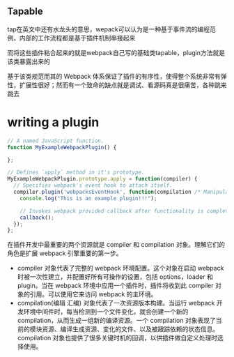 ## Tapable

tap在英文中还有水龙头的意思，wepack可以认为是一种基于事件流的编程范例，内部的工作流程都是基于插件机制串接起来

而将这些插件粘合起来的就是webpack自己写的基础类tapable，plugin方法就是该类暴露出来的

基于该类规范而其的 Webpack 体系保证了插件的有序性，使得整个系统非常有弹性，扩展性很好；然而有一个致命的缺点就是调试、看源码真是很痛苦，各种跳来跳去

# writing a plugin

```javascript
// A named JavaScript function.
function MyExampleWebpackPlugin() {

};

// Defines `apply` method in it's prototype.
MyExampleWebpackPlugin.prototype.apply = function(compiler) {
  // Specifies webpack's event hook to attach itself.
  compiler.plugin('webpacksEventHook', function(compilation /* Manipulates webpack internal instance specific data. */, callback) {
    console.log("This is an example plugin!!!");

    // Invokes webpack provided callback after functionality is complete.
    callback();
  });
};
```

在插件开发中最重要的两个资源就是 compiler 和 compilation 对象。理解它们的角色是扩展 webpack 引擎重要的第一步。
- compiler 对象代表了完整的 webpack 环境配置。这个对象在启动 webpack 时被一次性建立，并配置好所有可操作的设置，包括 options，loader 和 plugin。当在 webpack 环境中应用一个插件时，插件将收到此 compiler 对象的引用。可以使用它来访问 webpack 的主环境。
- compilation(编辑 汇编) 对象代表了一次资源版本构建。当运行 webpack 开发环境中间件时，每当检测到一个文件变化，就会创建一个新的 compilation，从而生成一组新的编译资源。一个 compilation 对象表现了当前的模块资源、编译生成资源、变化的文件、以及被跟踪依赖的状态信息。compilation 对象也提供了很多关键时机的回调，以供插件做自定义处理时选择使用。
